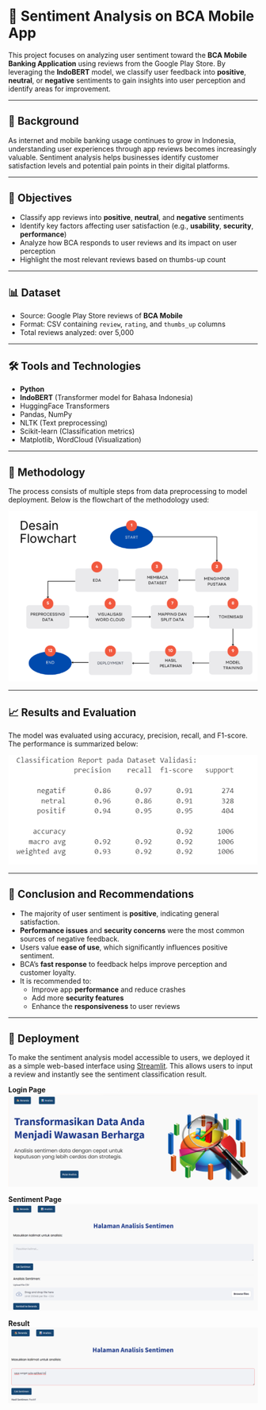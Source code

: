 # 📱 Sentiment Analysis on BCA Mobile App

This project focuses on analyzing user sentiment toward the **BCA Mobile Banking Application** using reviews from the Google Play Store. By leveraging the **IndoBERT** model, we classify user feedback into **positive**, **neutral**, or **negative** sentiments to gain insights into user perception and identify areas for improvement.

---

## 🧠 Background

As internet and mobile banking usage continues to grow in Indonesia, understanding user experiences through app reviews becomes increasingly valuable. Sentiment analysis helps businesses identify customer satisfaction levels and potential pain points in their digital platforms.

---

## 🎯 Objectives

- Classify app reviews into **positive**, **neutral**, and **negative** sentiments
- Identify key factors affecting user satisfaction (e.g., **usability**, **security**, **performance**)
- Analyze how BCA responds to user reviews and its impact on user perception
- Highlight the most relevant reviews based on thumbs-up count

---

## 📊 Dataset

- Source: Google Play Store reviews of **BCA Mobile**
- Format: CSV containing `review`, `rating`, and `thumbs_up` columns
- Total reviews analyzed: over 5,000

---

## 🛠️ Tools and Technologies

- **Python**
- **IndoBERT** (Transformer model for Bahasa Indonesia)
- HuggingFace Transformers
- Pandas, NumPy
- NLTK (Text preprocessing)
- Scikit-learn (Classification metrics)
- Matplotlib, WordCloud (Visualization)

---

## 🔁 Methodology
The process consists of multiple steps from data preprocessing to model deployment. Below is the flowchart of the methodology used:

![Methodology Flowchart](https://github.com/slviamrgrta/BCA-Sentiment-Analysis/blob/main/Metodologi.png)

---

## 📈 Results and Evaluation
The model was evaluated using accuracy, precision, recall, and F1-score. The performance is summarized below:

![Model Evaluation Report](https://github.com/slviamrgrta/BCA-Sentiment-Analysis/blob/main/Hasil.png)

---

## 🧾 Conclusion and Recommendations

- The majority of user sentiment is **positive**, indicating general satisfaction.
- **Performance issues** and **security concerns** were the most common sources of negative feedback.
- Users value **ease of use**, which significantly influences positive sentiment.
- BCA’s **fast response** to feedback helps improve perception and customer loyalty.
- It is recommended to:
  - Improve app **performance** and reduce crashes
  - Add more **security features**
  - Enhance the **responsiveness** to user reviews

---

## 🚀 Deployment

To make the sentiment analysis model accessible to users, we deployed it as a simple web-based interface using [Streamlit](https://streamlit.io/). This allows users to input a review and instantly see the sentiment classification result.

**Login Page**
![Login Page](https://github.com/slviamrgrta/BCA-Sentiment-Analysis/blob/main/Login%20Page.png)

**Sentiment Page**
![Sentiment Page](https://github.com/slviamrgrta/BCA-Sentiment-Analysis/blob/main/Sentiment%20Page.png)

**Result**
![Result Page](https://github.com/slviamrgrta/BCA-Sentiment-Analysis/blob/main/Hasil%20Sentiment.png)

